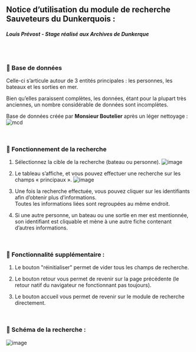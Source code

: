## Notice d’utilisation du module de recherche Sauveteurs du Dunkerquois :

###### **Louis Prévost - Stage réalisé aux Archives de Dunkerque**

</br>

### 📌 Base de données

Celle-ci s’articule autour de 3 entités principales : les personnes, les bateaux et les sorties en mer.

Bien qu’elles paraissent complètes, les données, étant pour la plupart très anciennes, un nombre considérable de données sont incomplètes.

Base de données créée par **Monsieur Boutelier** après un léger nettoyage :
![mcd](https://github.com/user-attachments/assets/4c55ac9d-e24c-4c68-9d4f-0d5e59a30801)

</br>

### 📌 Fonctionnement de la recherche

1. Sélectionnez la cible de la recherche (bateau ou personne).
![image](https://github.com/user-attachments/assets/05d77efa-21c8-4f50-860b-ca310f886317)

2. Le tableau s’affiche, et vous pouvez effectuer une recherche sur les champs « principaux ».
![image](https://github.com/user-attachments/assets/0df22c83-723f-43db-a839-61486b8c3b15)

3. Une fois la recherche effectuée, vous pouvez cliquer sur les identifiants afin d’obtenir plus d’informations. </br>Toutes les informations liées sont regroupées au même endroit.

4. Si une autre personne, un bateau ou une sortie en mer est mentionnée, son identifiant est cliquable et mène à une autre fiche contenant d’autres informations.

</br>

### 📌 Fonctionnalité supplémentaire :

1. Le bouton "réinitialiser" permet de vider tous les champs de recherche.

2. Le bouton retour vous permet de revenir sur la page précédente (le retour natif du navigateur ne fonctionnant pas toujours).

3. Le bouton accueil vous permet de revenir sur le module de recherche directement.

</br>

### 📌 Schéma de la recherche :

![image](https://github.com/user-attachments/assets/5905bf52-9a95-4179-8adb-889786cf5b95)
